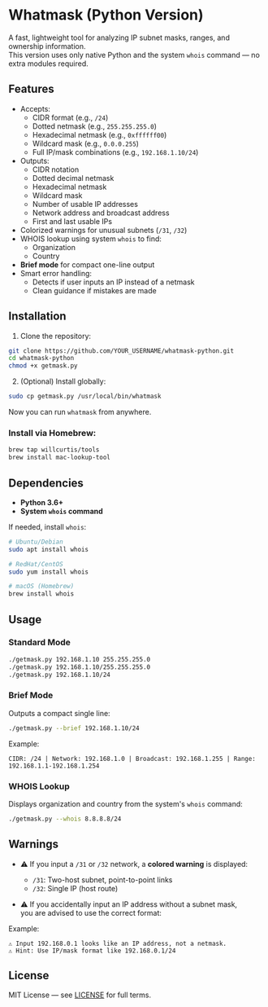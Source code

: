 # Whatmask (Python Version)

A fast, lightweight tool for analyzing IP subnet masks, ranges, and ownership information.  
This version uses only native Python and the system `whois` command — no extra modules required.

## Features

- Accepts:
  - CIDR format (e.g., `/24`)
  - Dotted netmask (e.g., `255.255.255.0`)
  - Hexadecimal netmask (e.g., `0xffffff00`)
  - Wildcard mask (e.g., `0.0.0.255`)
  - Full IP/mask combinations (e.g., `192.168.1.10/24`)
- Outputs:
  - CIDR notation
  - Dotted decimal netmask
  - Hexadecimal netmask
  - Wildcard mask
  - Number of usable IP addresses
  - Network address and broadcast address
  - First and last usable IPs
- Colorized warnings for unusual subnets (`/31`, `/32`)
- WHOIS lookup using system `whois` to find:
  - Organization
  - Country
- **Brief mode** for compact one-line output
- Smart error handling:
  - Detects if user inputs an IP instead of a netmask
  - Clean guidance if mistakes are made

## Installation

1. Clone the repository:

```bash
git clone https://github.com/YOUR_USERNAME/whatmask-python.git
cd whatmask-python
chmod +x getmask.py
```

2. (Optional) Install globally:

```bash
sudo cp getmask.py /usr/local/bin/whatmask
```

Now you can run `whatmask` from anywhere.

### Install via Homebrew:

```bash
brew tap willcurtis/tools
brew install mac-lookup-tool
```

## Dependencies

- **Python 3.6+**
- **System `whois` command**

If needed, install `whois`:

```bash
# Ubuntu/Debian
sudo apt install whois

# RedHat/CentOS
sudo yum install whois

# macOS (Homebrew)
brew install whois
```

## Usage

### Standard Mode

```bash
./getmask.py 192.168.1.10 255.255.255.0
./getmask.py 192.168.1.10/255.255.255.0
./getmask.py 192.168.1.10/24
```

### Brief Mode

Outputs a compact single line:

```bash
./getmask.py --brief 192.168.1.10/24
```

Example:

```text
CIDR: /24 | Network: 192.168.1.0 | Broadcast: 192.168.1.255 | Range: 192.168.1.1-192.168.1.254
```

### WHOIS Lookup

Displays organization and country from the system's `whois` command:

```bash
./getmask.py --whois 8.8.8.8/24
```

## Warnings

- ⚠️ If you input a `/31` or `/32` network, a **colored warning** is displayed:
  - `/31`: Two-host subnet, point-to-point links
  - `/32`: Single IP (host route)

- ⚠️ If you accidentally input an IP address without a subnet mask,  
  you are advised to use the correct format:

Example:

```text
⚠️ Input 192.168.0.1 looks like an IP address, not a netmask.
⚠️ Hint: Use IP/mask format like 192.168.0.1/24
```

## License

MIT License — see [LICENSE](LICENSE) for full terms.
